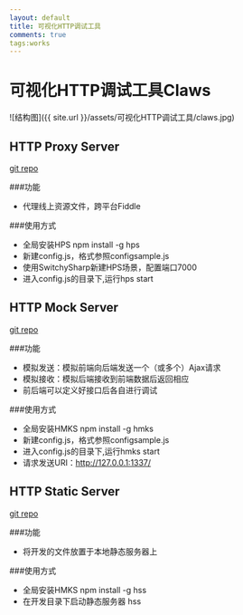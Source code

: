```yaml
---
layout: default
title: 可视化HTTP调试工具
comments: true
tags:works
---
```

# 可视化HTTP调试工具Claws

![结构图]({{ site.url }}/assets/可视化HTTP调试工具/claws.jpg)


## HTTP Proxy Server
[git repo](https://github.com/devWayne/hps.git)

###功能

- 代理线上资源文件，跨平台Fiddle

###使用方式

- 全局安装HPS npm install -g hps
- 新建config.js，格式参照configsample.js
- 使用SwitchySharp新建HPS场景，配置端口7000
- 进入config.js的目录下,运行hps start


## HTTP Mock Server
[git repo](https://github.com/devWayne/hmks.git)

###功能

- 模拟发送：模拟前端向后端发送一个（或多个）Ajax请求
- 模拟接收：模拟后端接收到前端数据后返回相应
- 前后端可以定义好接口后各自进行调试


###使用方式

- 全局安装HMKS npm install -g hmks
- 新建config.js，格式参照configsample.js
- 进入config.js的目录下,运行hmks start
- 请求发送URI：http://127.0.0.1:1337/



## HTTP Static Server
[git repo](https://github.com/devWayne/hss.git)

###功能

- 将开发的文件放置于本地静态服务器上

###使用方式

- 全局安装HMKS npm install -g hss
- 在开发目录下启动静态服务器 hss

